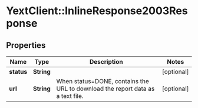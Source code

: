 # YextClient::InlineResponse2003Response

## Properties
Name | Type | Description | Notes
------------ | ------------- | ------------- | -------------
**status** | **String** |  | [optional] 
**url** | **String** | When status&#x3D;DONE, contains the URL to download the report data as a text file. | [optional] 


